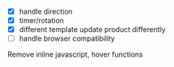 * [x] handle direction
* [x] timer/rotation
* [x] different template update product differently
* [ ] handle browser compatibility

Remove inline javascript, hover functions

